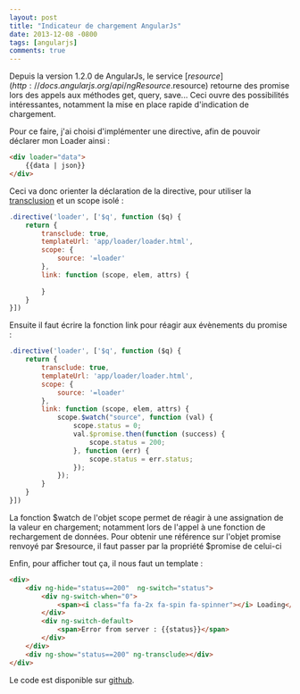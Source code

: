 ```yaml
---
layout: post
title: "Indicateur de chargement AngularJs"
date: 2013-12-08 -0800
tags: [angularjs]
comments: true
---
```


Depuis la version 1.2.0 de AngularJs, le service [$resource](http://docs.angularjs.org/api/ngResource.$resource) retourne des promise lors des appels aux méthodes get, query, save... Ceci ouvre des possibilités intéressantes, notamment la mise en place rapide d'indication de chargement.

Pour ce faire, j'ai choisi d'implémenter une directive, afin de pouvoir déclarer mon Loader ainsi :

```` html
<div loader="data"> 
    {{data | json}} 
</div>
````

Ceci va donc orienter la déclaration de la directive, pour utiliser la [transclusion](http://docs.angularjs.org/api/ng.directive:ngTransclude) et un scope isolé :

```` javascript
.directive('loader', ['$q', function ($q) { 
    return { 
        transclude: true, 
        templateUrl: 'app/loader/loader.html', 
        scope: { 
            source: '=loader' 
        }, 
        link: function (scope, elem, attrs) { 
             
        } 
    } 
}])
````

Ensuite il faut écrire la fonction link pour réagir aux évènements du promise :

```` javascript
.directive('loader', ['$q', function ($q) { 
    return { 
        transclude: true, 
        templateUrl: 'app/loader/loader.html', 
        scope: { 
            source: '=loader' 
        }, 
        link: function (scope, elem, attrs) { 
            scope.$watch("source", function (val) { 
                scope.status = 0; 
                val.$promise.then(function (success) { 
                    scope.status = 200; 
                }, function (err) { 
                    scope.status = err.status; 
                }); 
            }); 
        } 
    } 
}])
```` 
La fonction $watch de l'objet scope permet de réagir à une assignation de la valeur en chargement; notamment lors de l'appel à une fonction de rechargement de données. Pour obtenir une référence sur l'objet promise renvoyé par $resource, il faut passer par la propriété $promise de celui-ci

Enfin, pour afficher tout ça, il nous faut un template :

```` html
<div> 
    <div ng-hide="status==200"  ng-switch="status"> 
        <div ng-switch-when="0"> 
            <span><i class="fa fa-2x fa-spin fa-spinner"></i> Loading</span> 
        </div> 
        <div ng-switch-default> 
            <span>Error from server : {{status}}</span> 
        </div> 
    </div> 
    <div ng-show="status==200" ng-transclude></div> 
</div>
```` 

Le code est disponible sur [github](https://github.com/mathieubrun/Samples.AngularBootstrapWebApi/tree/master/SampleApplication.Web/App/Angular/Loader).

